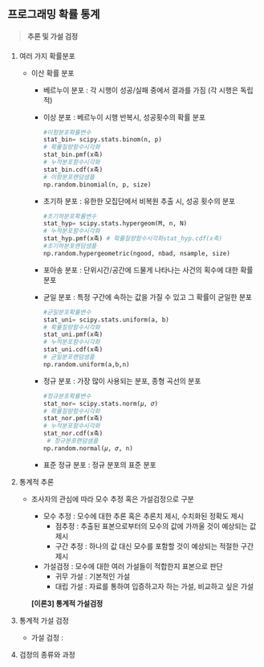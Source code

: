 ## 프로그래밍 확률 통계

> #### 추론 및 가설 검정



1. 여러 가지 확률분포

   - 이산 확률 분포

     - 베르누이 분포 : 각 시행이 성공/실패 중에서 결과를 가짐 (각 시행은 독립적)

     - 이상 분포 : 베르누이 시행 반복시, 성공횟수의 확률 분포 

       ```python
       #이항분포확률변수
       stat_bin= scipy.stats.binom(n, p)
       # 확률질량함수시각화
       stat_bin.pmf(x축)
       # 누적분포함수시각화
       stat_bin.cdf(x축)
       # 이항분포랜덤샘플
       np.random.binomial(n, p, size) 
       ```

     - 초기하 분포 : 유한한 모집단에서 비복원 추출 시, 성공 횟수의 분포

       ```python
       #초기하분포확률변수
       stat_hyp= scipy.stats.hypergeom(M, n, N)
       # 누적분포함수시각화
       stat_hyp.pmf(x축) # 확률질량함수시각화stat_hyp.cdf(x축)
       #초기하분포랜덤샘플
       np.random.hypergeometric(ngood, nbad, nsample, size)
       ```

     - 포아송 분포 : 단위시간/공간에 드물게 나타나는 사건의 획수에 대한 확률 분포

     - 균일 분포 : 특정 구간에 속하는 값을 가질 수 있고 그 확률이 균일한 분포

       ```python
       #균일분포확률변수
       stat_uni= scipy.stats.uniform(a, b)
       # 확률질량함수시각화
       stat_uni.pmf(x축) 
       # 누적분포함수시각화
       stat_uni.cdf(x축) 
       # 균일분포랜덤샘플
       np.random.uniform(a,b,n) 
       ```

     - 정규 분포 : 가장 많이 사용되는 분포, 종형 곡선의 분포

       ```python
       #정규분포확률변수
       stat_nor= scipy.stats.norm(𝜇, 𝜎) 
       # 확률질량함수시각화
       stat_nor.pmf(x축) 
       # 누적분포함수시각화
       stat_nor.cdf(x축) 
        # 정규분포랜덤샘플
       np.random.normal(𝜇, 𝜎, n)
       ```

     - 표준 정규 분포 : 정규 분포의 표준 분포

2. 통계적 추론

   - 조사자의 관심에 따라 모수 추정 혹은 가설검정으로 구분

     - 모수 추정 : 모수에 대한 추론 혹은 추론치 제시, 수치화된 정확도 제시
       - 점추정 : 추출된 표본으로부터의 모수의 값에 가까울 것이 예상되는 값 제시
       - 구간 추정 : 하나의 값 대신 모수를 포함할 것이 예상되는 적절한 구간 제시
     - 가설검정 : 모수에 대한 여러 가설들이 적합한지 표본으로 판단
       - 귀무 가설 : 기본적인 가설
       - 대립 가설 : 자료를 통하여 입증하고자 하는 가설, 비교하고 싶은 가설

     **[이론3] 통계적 가설검정**

3. 통계적 가설 검정

   - 가설 검정 : 

4. 검정의 종류와 과정

